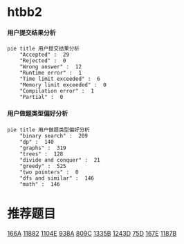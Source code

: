 # htbb2

<!-- tabs:start -->



#### **用户提交结果分析**

```mermaid
pie title 用户提交结果分析
    "Accepted" :  29
    "Rejected" :  0
    "Wrong answer" :  12
    "Runtime error" :  1
    "Time limit exceeded" :  6
    "Memory limit exceeded" :  0
    "Compilation error" :  1
    "Partial" :  0
```

#### **用户做题类型偏好分析**

```mermaid
pie title 用户做题类型偏好分析
    "binary search" :  209
    "dp" :  140
    "graphs" :  319
    "trees" :  128
    "divide and conquer" :  21
    "greedy" :  525
    "two pointers" :  0
    "dfs and similar" :  146
    "math" :  146
```



<!-- tabs:end -->
# 推荐题目
[166A](https://codeforces.com/contest/166/problem/A)
[11882](https://codeforces.com/contest/1188/problem/2)
[1104E](https://codeforces.com/contest/1104/problem/E)
[938A](https://codeforces.com/contest/938/problem/A)
[809C](https://codeforces.com/contest/809/problem/C)
[1335B](https://codeforces.com/contest/1335/problem/B)
[1243D](https://codeforces.com/contest/1243/problem/D)
[75D](https://codeforces.com/contest/75/problem/D)
[167E](https://codeforces.com/contest/167/problem/E)
[1187B](https://codeforces.com/contest/1187/problem/B)
